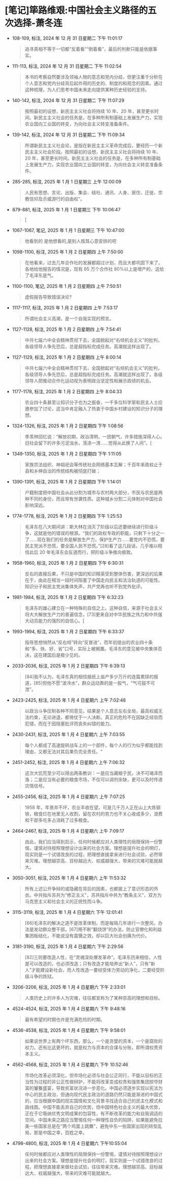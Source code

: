 # [笔记]筚路维艰:中国社会主义路径的五次选择-萧冬连


-   108-109, 标注, 2024 年 12 月 31 日星期二 下午 11:01:17

    > 追寻真相不等于一切都“反着看”“倒着看”，最后的判断只能是依据事实。

-   111-113, 标注, 2024 年 12 月 31 日星期二 下午 11:02:54

    > 本书的考察自然要涉及领袖人物的意志和党内分歧，但更注重于分析在个人意志和党内分歧背后起作用的历史的、制度的和观念的因素。通过这种梳理，为人们思考中国未来走向提供某种历史经验的支持。

-   140-142, 标注, 2024 年 12 月 31 日星期二 下午 11:07:29

    > 按照最初的设想，新民主主义社会将持续 10 年、20 年，甚至更长时间。新民主主义社会的任务是，在多种所有制基础上发展生产力，实现农业国向工业国的转变，为向社会主义转变准备条件。

-   139-142, 标注, 2024 年 12 月 31 日星期二 下午 11:09:34

    > 所谓新民主主义社会论，是指在新民主主义革命完成后，要经历一个新民主主义社会阶段。按照最初的设想，新民主主义社会将持续 10 年、20 年，甚至更长时间。新民主主义社会的任务是，在多种所有制基础上发展生产力，实现农业国向工业国的转变，为向社会主义转变准备条件。

-   285-285, 标注, 2025 年 1 月 1 日星期三 上午 12:00:09

    > 人民有思想、言论、出版、集会、结社、通讯、人身、居住、迁徙、宗教信仰及示威游行的自由权”。

-   879-881, 标注, 2025 年 1 月 1 日星期三 下午 10:06:47

    > [

-   1067-1067, 笔记, 2025 年 1 月 1 日星期三 下午 10:47:00

    > 他看到的 是他想看的,是别人按其心意安排的吧

-   1098-1100, 标注, 2025 年 1 月 2 日星期四 上午 7:50:00

    > 在他看来，过去几年合作社的发展都超过计划，而且大都巩固下来了。各地给他报告的情况是，现有 65 万个合作社 80%以上是增产的，这给了毛泽东底气。

-   1100-1100, 笔记, 2025 年 1 月 2 日星期四 上午 7:50:51

    > 虚假报告导致错误决论?

-   1117-1117, 标注, 2025 年 1 月 2 日星期四 上午 7:53:17

    > 所谓社会主义高潮，是一个自我实现的预言。

-   1127-1128, 标注, 2025 年 1 月 2 日星期四 上午 7:54:41

    > 中共七届六中全会精神贯彻下去，全国掀起对“右倾机会主义”的批判，各级领导人争先恐后，总是超指标完成任务。高潮就这样出现了。

-   1127-1129, 标注, 2025 年 1 月 2 日星期四 上午 8:00:14

    > 中共七届六中全会精神贯彻下去，全国掀起对“右倾机会主义”的批判，各级领导人争先恐后，总是超指标完成任务。高潮就这样出现了。各级领导人把推动合作化运动视为表明政治坚定性和展示政绩的机会。

-   1177-1178, 标注, 2025 年 1 月 2 日星期四 上午 8:04:33

    > 农业四十条甚至让知识分子也为之振奋，一千多位科学家和民主人士应邀参加了讨论，这当中肯定融入了热衷于中国乡村建设的知识分子的理想。

-   1324-1326, 标注, 2025 年 1 月 2 日星期四 下午 1:08:56

    > 季羡林回忆说：“解放初期，政治清明，一团朝气，许多措施深得人心。旧社会留下的许多污泥浊水，荡涤一清……觉得从此换了人间”。[

-   1349-1350, 标注, 2025 年 1 月 2 日星期四 下午 1:11:05

    > 家族宗法组织、神祖祀会等传统社会网络基本瓦解；千百年来政权止于县和乡绅自治的传统结构被彻底打破；

-   1390-1391, 标注, 2025 年 1 月 2 日星期四 下午 1:14:01

    > 户籍制度把中国社会从此分割为城市与农村两大部分，市民与农民是两种不同的身份，而且带有世袭性质。这种城乡分割二元体制对中国社会影响深远。

-   1774-1778, 标注, 2025 年 1 月 2 日星期四 下午 1:25:53

    > 毛泽东在八大期间讲：斯大林在消灭了阶级以后还要继续进行阶级斗争，这就是他的错误的根源。“我们的政权专政的职能，只剩下十分之一了……现在我们的任务是解放生产力，保护生产力……要党内不恐慌，要民主党派不恐慌，要全国人民不恐慌。”[28]看了这几段话，几乎难以相信此后 20 年毛泽东会反道而行，把阶级斗争推向极致。

-   1958-1960, 标注, 2025 年 1 月 2 日星期四 下午 6:30:31

    > 反右的直接后果，不只是中国的知识精英受到整体伤害，更深远的后果在于，由此在相当一段时间阻塞了中国走向民主和法治轨道的可能性。知识分子和民主党派集体失声，共产党再也听不到党外批评。

-   1981-1984, 标注, 2025 年 1 月 2 日星期四 下午 6:32:23

    > 毛泽东的雄心建立在一种特殊的自信之上。这种自信，来源于社会主义将大大解放生产力的普遍信念，[73]更来自对中华民族之伟力和中共强大动员能力的强烈的自信心。[

-   1993-1994, 标注, 2025 年 1 月 2 日星期四 下午 6:33:37

    > 指导思想悄然从“反右倾”转向“反冒进”，而年初提出的农业四十条和“多、快、好、省”口号，实际上被搁置。毛泽东的意见被中央集体否决，这在建国后是极少见的。

-   2033-2036, 标注, 2025 年 1 月 2 日星期四 下午 6:39:13

    > [84]我不认为，毛泽东真的相信报纸上亩产多少万斤的连篇累牍的报道，[85]但他不愿“泼冷水”，群众运动靠的是一股气，“气可鼓不可泄”。

-   2423-2425, 标注, 2025 年 1 月 4 日星期六 上午 7:02:48

    > 以政治斗争压制各种不同意见，结果是个人意志左右全局，最高权威无法约束，无论进退，都倚仗于一人决断。真正的危险不在因缺乏经验而犯错，而在于因阻塞批评而丧失纠错的能力。

-   2430-2431, 标注, 2025 年 1 月 4 日星期六 上午 7:03:55

    > 每个人都成了高速旋转战车上的一个部件，每个人的行为似乎都能找到理由，又都无法对其后果负完全责任。“

-   2451-2452, 标注, 2025 年 1 月 4 日星期六 上午 7:06:32

    > 这次大饥荒至少可以得出两条教训：一是应当藏粮于民，决不可竭泽而渔；二是应当有必要的粮食市场，不仅可以调剂余缺，更可以及时传递灾情信号。

-   2455-2456, 标注, 2025 年 1 月 4 日星期六 上午 7:07:25

    > 1958 年，年景并不坏，农业丰收在望。可是几千万人正在山上大炼钢铁，粮食烂在地里无人收割，留在农村的劳力也不关心收成多少，浪费和干部多吃多占消耗了过多粮食。

-   2464-2467, 标注, 2025 年 1 月 4 日星期六 上午 7:09:17

    > 由此，我们应当得到启示，任何时候都应对人类理性的局限保持一份警惕，谨慎对待按照理想设计出来的社会方案。理想是提升社会的明灯，现实则是一个试错改良的过程，把理想直接拿来进行社会试验，必然带来灾难。理想越崇高、目标越远大、权威越强大，带来的灾难可能就越大。

-   3050-3051, 标注, 2025 年 1 月 4 日星期六 上午 11:53:32

    > 所有上述公开争辩的或隐藏在背后的因素，也都披上了意识形态的外衣。中共指斥苏共为“修正主义”，苏共指斥中共为“教条主义”，双方为马克思主义和社会主义的正统性而斗争。

-   3115-3119, 标注, 2025 年 1 月 4 日星期六 下午 12:01:41

    > [66]毛泽东的解决之道不是改革体制，而是每隔几年进行一次整风，办法是发动群众整干部。[67]用不断“翻烧饼”的办法，防止官僚化和利益集团板结化，不能说没有震慑之效，却以巨大社会创痛为代价。

-   3181-3190, 标注, 2025 年 1 月 4 日星期六 下午 2:29:56

    > [82]三则要改造人性，在“灵魂深处爆发革命”。毛泽东历来相信，人性是可以改造的，也必须改造；只有改造才能培养出“新人”，只有“新人”才能建设新社会。而人性改造一要经受体力劳动的净化，二要经受阶级斗争的炼狱。

-   3206-3206, 标注, 2025 年 1 月 4 日星期六 下午 2:33:01

    > 人类历史上的许多人为灾难，往往都宣称为了某种崇高的理想和目标。

-   4524-4524, 标注, 2025 年 1 月 4 日星期六 下午 9:48:16

    > 最有希望的时期也许是充满危险的时期。

-   4536-4538, 标注, 2025 年 1 月 4 日星期六 下午 9:58:01

    > 如果说世界上有两个坏东西，那么，一个是贪婪的资本，一个是腐败的权力。还有比这更坏的，就是权力与资本的合谋与分账，即所谓权贵资本主义。

-   4562-4568, 标注, 2025 年 1 月 4 日星期六 下午 10:52:46

    > 市场化改革必须深化，但市场化必须与社会公正同行，不能以目标的正当性为过程的非公正性做辩护，不能将改革变成权贵和强势集团掠夺财富的饕餮盛宴，导致贫富状况进一步恶化。中国必须逐步实现以宪法为中心的民主政治，但通向现代民主政治的道路仍然只能是渐进的中国式的，应当根据中国的现实国情和文化背景寻找适合自己的民主化模式和路线图。中国不能丢弃自己的优势，但中国特色社会主义的最大优势，正在于它吸纳优秀文明成果的包容性，有不断改革的能力和自我调适的空间。中国未来之路应当警惕任何一种理性自负的陷阱，如果能避免拉美一些国家总是在“两个鸡蛋上跳舞”，避免中东一些国家出现的转型乱局，那是中国之幸，百姓之幸。

-   4798-4800, 标注, 2025 年 1 月 4 日星期六 下午10:55:04

    > 任何时候都应对人类理性的局限保持一份警惕，谨慎对待按照理想设计出来的社会方案。理想是提升社会的明灯，现实则是一个试错改良的过程，把理想直接拿来做社会试验，往往带来灾难。理想越崇高、目标越远大、权威越强大，带来的灾难可能就越大。

